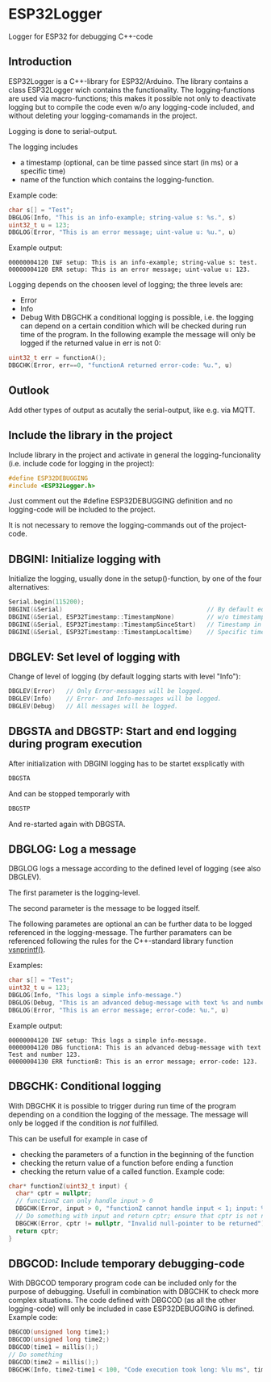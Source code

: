# ESP32Logger
Logger for ESP32 for debugging C++-code

## Introduction
ESP32Logger is a C++-library for ESP32/Arduino.
The library contains a class ESP32Logger wich contains the functionality.
The logging-functions are used via macro-functions; this makes it possible not only to deactivate logging but to compile the code even w/o any logging-code included, and without deleting your logging-comamands in the project.

Logging is done to serial-output.

The logging includes 
* a timestamp (optional, can be time passed since start (in ms) or a specific time)
* name of the function which contains the logging-function.

Example code:
```C++
char s[] = "Test";
DBGLOG(Info, "This is an info-example; string-value s: %s.", s)
uint32_t u = 123;
DBGLOG(Error, "This is an error message; uint-value u: %u.", u)
```
Example output:
```
00000004120 INF setup: This is an info-example; string-value s: test.
00000004120 ERR setup: This is an error message; uint-value u: 123.
```
Logging depends on the choosen level of logging; the three levels are:
* Error
* Info
* Debug
With DBGCHK a conditional logging is possible, i.e. the logging can depend on a certain condition which will be checked during run time of the program. In the following example the message will only be logged if the returned value in err is not 0:
```C++
uint32_t err = functionA();
DBGCHK(Error, err==0, "functionA returned error-code: %u.", u)
```

## Outlook
Add other types of output as acutally the serial-output, like e.g. via MQTT.

## Include the library in the project

Include library in the project and activate in general the logging-funcionality (i.e. include code for logging in the project):
```C++
#define ESP32DEBUGGING
#include <ESP32Logger.h>
```
Just comment out the #define ESP32DEBUGGING definition and no logging-code will be included to the project.

It is not necessary to remove the logging-commands out of the project-code.

## DBGINI: Initialize logging with 

Initialize the logging, usually done in the setup()-function, by one of the four alternatives:
```C++
Serial.begin(115200);
DBGINI(&Serial)                                        // By default equal to "TimestampSinceStart"
DBGINI(&Serial, ESP32Timestamp::TimestampNone)         // w/o timestamp
DBGINI(&Serial, ESP32Timestamp::TimestampSinceStart)   // Timestamp in milli-seconds since start of program
DBGINI(&Serial, ESP32Timestamp::TimestampLocaltime)    // Specific time, has to be set in the beginning
```

## DBGLEV: Set level of logging with 

Change of level of logging (by default logging starts with level "Info"):
```C++
DBGLEV(Error)   // Only Error-messages will be logged.
DBGLEV(Info)    // Error- and Info-messages will be logged.
DBGLEV(Debug)   // All messages will be logged.
```

## DBGSTA and DBGSTP: Start and end logging during program execution

After initialization with DBGINI logging has to be startet exsplicatly with
```C++
DBGSTA
```
And can be stopped temporarly with
```C++
DBGSTP
```
And re-started again with DBGSTA.

## DBGLOG: Log a message

DBGLOG logs a message according to the defined level of logging (see also DBGLEV).

The first parameter is the logging-level.

The second parameter is the message to be logged itself.

The following parametes are optional an can be further data to be logged referenced in the logging-message.
The further paramaters can be referenced following the rules for the C++-standard library function [vsnprintf()](https://www.cplusplus.com/reference/cstdio/vsnprintf/).

Examples:
```C++
char s[] = "Test";
uint32_t u = 123;
DBGLOG(Info, "This logs a simple info-message.")
DBGLOG(Debug, "This is an advanced debug-message with text %s and number %u.", s, u)
DBGLOG(Error, "This is an error message; error-code: %u.", u)
```
Example output:
```
00000004120 INF setup: This logs a simple info-message.
00000004120 DBG functionA: This is an advanced debug-message with text Test and number 123.
00000004130 ERR functionB: This is an error message; error-code: 123.
```

## DBGCHK: Conditional logging

With DBGCHK it is possible to trigger during run time of the program depending on a condition the logging of the message.
The message will only be logged if the condition is *not* fulfilled.

This can be usefull for example in case of
* checking the parameters of a function in the beginning of the function
* checking the return value of a function before ending a function
* checking the return value of a called function.
Example code:
```C++
char* functionZ(uint32_t input) {
  char* cptr = nullptr;
  // functionZ can only handle input > 0
  DBGCHK(Error, input > 0, "functionZ cannot handle input < 1; input: %u.", input)
  // Do something with input and return cptr; ensure that cptr is not null.
  DBGCHK(Error, cptr != nullptr, "Invalid null-pointer to be returned")
  return cptr;
}
```

## DBGCOD: Include temporary debugging-code

With DBGCOD temporary program code can be included only for the purpose of debugging. Usefull in combination with DBGCHK to check more complex situations. The code defined with DBGCOD (as all the other logging-code) will only be included in case ESP32DEBUGGING is defined.
Example code:
```C++
DBGCOD(unsigned long time1;)
DBGCOD(unsigned long time2;)
DBGCOD(time1 = millis();)
// Do something
DBGCOD(time2 = millis();)
DBGCHK(Info, time2-time1 < 100, "Code execution took long: %lu ms", time2-time1)
```

